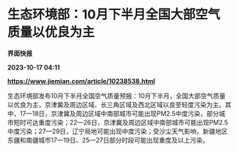# 生态环境部：10月下半月全国大部空气质量以优良为主
**界面快报**

**2023-10-17 04:11**

**https://www.jiemian.com/article/10238538.html**

生态环境部发布10月下半月全国空气质量预报：10月下半月，全国大部空气质量以优良为主，京津冀及周边区域、长三角区域及西北区域以良至轻度污染为主。其中，17—18日，京津冀及周边区域中南部城市可能出现PM2.5中度污染，部分城市短时可达重度污染；22—26日，京津冀及周边区域中南部城市可能出现PM2.5中度污染；27—29日，辽宁局地可能出现中度污染；受沙尘天气影响，新疆地区东疆和南疆城市17—19日、25—27日部分时段可能出现重度及以上污染。